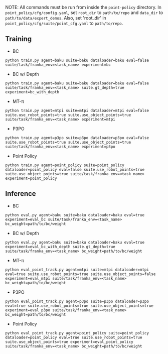 NOTE: All commands must be run from inside the `point-policy` directory. In `point_policy/cfg/config.yaml`, set `root_dir`  to `path/to/repo` and `data_dir` to `path/to/data/expert_demos`. Also, set 'root_dir' in `point_policy/cfg/suite/point_cfg.yaml` to `path/to/repo`.

## Training

- BC
```
python train.py agent=baku suite=baku dataloader=baku eval=false suite/task/franka_env=<task_name> experiment=bc
```

- BC w/ Depth
```
python train.py agent=baku suite=baku dataloader=baku eval=false suite/task/franka_env=<task_name> suite.gt_depth=true experiment=bc_with_depth
```

- MT-π
```
python train.py agent=mtpi suite=mtpi dataloader=mtpi eval=false suite.use_robot_points=true suite.use_object_points=true suite/task/franka_env=<task_name> experiment=mtpi
```

- P3PO
```
python train.py agent=p3po suite=p3po dataloader=p3po eval=false suite.use_robot_points=true suite.use_object_points=true suite/task/franka_env=<task_name> experiment=p3po
```

- Point Policy
```
python train.py agent=point_policy suite=point_policy dataloader=point_policy eval=false suite.use_robot_points=true suite.use_object_points=true suite/task/franka_env=<task_name> experiment=point_policy
```

## Inference

- BC
```
python eval.py agent=baku suite=baku dataloader=baku eval=true experiment=eval_bc suite/task/franka_env=<task_name> bc_weight=path/to/bc/weight
```

- BC w/ Depth
```
python eval.py agent=baku suite=baku dataloader=baku eval=true experiment=eval_bc_with_depth suite.gt_depth=true suite/task/franka_env=<task_name> bc_weight=path/to/bc/weight
```

- MT-π
```
python eval_point_track.py agent=mtpi suite=mtpi dataloader=mtpi eval=true suite.use_robot_points=true suite.use_object_points=false experiment=eval_mtpi suite/task/franka_env=<task_name> bc_weight=path/to/bc/weight
```

- P3PO
```
python eval_point_track.py agent=p3po suite=p3po dataloader=p3po eval=true suite.use_robot_points=true suite.use_object_points=true experiment=eval_p3po suite/task/franka_env=<task_name> bc_weight=path/to/bc/weight
```

- Point Policy
```
python eval_point_track.py agent=point_policy suite=point_policy dataloader=point_policy eval=true suite.use_robot_points=true suite.use_object_points=true experiment=eval_point_policy suite/task/franka_env=<task_name> bc_weight=path/to/bc/weight
```
